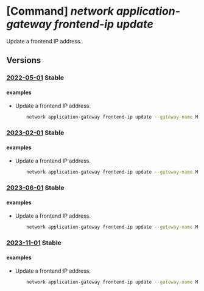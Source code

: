 # [Command] _network application-gateway frontend-ip update_

Update a frontend IP address.

## Versions

### [2022-05-01](/Resources/mgmt-plane/L3N1YnNjcmlwdGlvbnMve30vcmVzb3VyY2Vncm91cHMve30vcHJvdmlkZXJzL21pY3Jvc29mdC5uZXR3b3JrL2FwcGxpY2F0aW9uZ2F0ZXdheXMve30=/2022-05-01.xml) **Stable**

<!-- mgmt-plane /subscriptions/{}/resourcegroups/{}/providers/microsoft.network/applicationgateways/{} 2022-05-01 properties.frontendIPConfigurations[] -->

#### examples

- Update a frontend IP address.
    ```bash
        network application-gateway frontend-ip update --gateway-name MyAppGateway --name MyFrontendIp --private-ip-address 10.10.10.50 --resource-group MyResourceGroup
    ```

### [2023-02-01](/Resources/mgmt-plane/L3N1YnNjcmlwdGlvbnMve30vcmVzb3VyY2Vncm91cHMve30vcHJvdmlkZXJzL21pY3Jvc29mdC5uZXR3b3JrL2FwcGxpY2F0aW9uZ2F0ZXdheXMve30=/2023-02-01.xml) **Stable**

<!-- mgmt-plane /subscriptions/{}/resourcegroups/{}/providers/microsoft.network/applicationgateways/{} 2023-02-01 properties.frontendIPConfigurations[] -->

#### examples

- Update a frontend IP address.
    ```bash
        network application-gateway frontend-ip update --gateway-name MyAppGateway --name MyFrontendIp --private-ip-address 10.10.10.50 --resource-group MyResourceGroup
    ```

### [2023-06-01](/Resources/mgmt-plane/L3N1YnNjcmlwdGlvbnMve30vcmVzb3VyY2Vncm91cHMve30vcHJvdmlkZXJzL21pY3Jvc29mdC5uZXR3b3JrL2FwcGxpY2F0aW9uZ2F0ZXdheXMve30=/2023-06-01.xml) **Stable**

<!-- mgmt-plane /subscriptions/{}/resourcegroups/{}/providers/microsoft.network/applicationgateways/{} 2023-06-01 properties.frontendIPConfigurations[] -->

#### examples

- Update a frontend IP address.
    ```bash
        network application-gateway frontend-ip update --gateway-name MyAppGateway --name MyFrontendIp --private-ip-address 10.10.10.50 --resource-group MyResourceGroup
    ```

### [2023-11-01](/Resources/mgmt-plane/L3N1YnNjcmlwdGlvbnMve30vcmVzb3VyY2Vncm91cHMve30vcHJvdmlkZXJzL21pY3Jvc29mdC5uZXR3b3JrL2FwcGxpY2F0aW9uZ2F0ZXdheXMve30=/2023-11-01.xml) **Stable**

<!-- mgmt-plane /subscriptions/{}/resourcegroups/{}/providers/microsoft.network/applicationgateways/{} 2023-11-01 properties.frontendIPConfigurations[] -->

#### examples

- Update a frontend IP address.
    ```bash
        network application-gateway frontend-ip update --gateway-name MyAppGateway --name MyFrontendIp --private-ip-address 10.10.10.50 --resource-group MyResourceGroup
    ```
